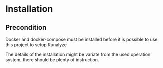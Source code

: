 # Installation

## Precondition

Docker and docker-compose must be installed before it is possible to use this project to setup Runalyze

The details of the installation might be variate from the used operation system, there should be plenty of instruction.